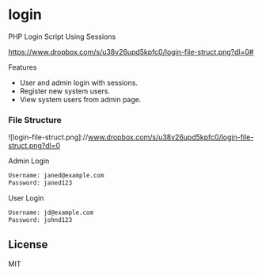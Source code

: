 # login
PHP Login Script Using Sessions 

https://www.dropbox.com/s/u38v26upd5kpfc0/login-file-struct.png?dl=0# 

Features

  - User and admin login with sessions.
  - Register new system users.
  - View system users from admin page.
 
  


### File Structure
![login-file-struct.png]://www.dropbox.com/s/u38v26upd5kpfc0/login-file-struct.png?dl=0

Admin Login
```sh
Username: janed@example.com
Password: janed123
```
User Login
```sh
Username: jd@example.com
Password: johnd123
```

License
----

MIT
